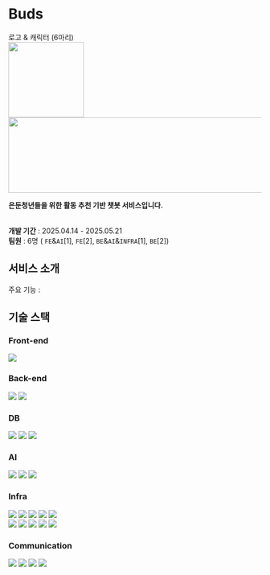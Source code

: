 # Buds
로고 & 캐릭터 (6마리) <br>
<img src="https://github.com/user-attachments/assets/e231e65a-0d32-4e3f-a9dc-8541e440860e" width="150" height="150"/>
<img src="https://github.com/user-attachments/assets/174814bc-4660-4118-90e8-42da9018fa79" width="600" height="150"/> <br>

**은둔청년들을 위한 활동 추천 기반 챗봇 서비스입니다.** <br><br>

**개발 기간** : 2025.04.14 - 2025.05.21 <br>
**팀원** : 6명 ( `FE`&`AI`[1], `FE`[2], `BE`&`AI`&`INFRA`[1], `BE`[2])

## 서비스 소개
주요 기능 : 
## 기술 스택
###  Front-end
<img src="https://img.shields.io/badge/Flutter-02569B?style=for-the-badge&logo=Flutter&logoColor=white">

### Back-end
<div>
  <img src="https://img.shields.io/badge/springboot-6DB33F?style=for-the-badge&logo=springboot&logoColor=white">
  <img src="https://img.shields.io/badge/fastapi-009688?style=for-the-badge&logo=fastapi&logoColor=white">
</div>

### DB
<div>
  <img src="https://img.shields.io/badge/mysql-4479A1?style=for-the-badge&logo=mysql&logoColor=white">
  <img src="https://img.shields.io/badge/chromatic-FC521F?style=for-the-badge&logo=chromatic&logoColor=white">
  <img src="https://img.shields.io/badge/redis-FF4438?style=for-the-badge&logo=redis&logoColor=white">
</div>

### AI
<div>
  <img src="https://img.shields.io/badge/openai-412991?style=for-the-badge&logo=openai&logoColor=white">
  <img src="https://img.shields.io/badge/langchain-1C3C3C?style=for-the-badge&logo=langchain&logoColor=white">
  <img src="https://img.shields.io/badge/Koelectra-FF6F61?style=for-the-badge&logo=Koelectra&logoColor=white">
</div>

### Infra
<div>
  <img src="https://img.shields.io/badge/Amazon%20EC2-FF9900?style=for-the-badge&logo=Amazon%20EC2&logoColor=white">
  <img src="https://img.shields.io/badge/docker-2496ED?style=for-the-badge&logo=docker&logoColor=white">
  <img src="https://img.shields.io/badge/jenkins-D24939?style=for-the-badge&logo=jenkins&logoColor=white">
  <img src="https://img.shields.io/badge/portainer-13BEF9?style=for-the-badge&logo=portainer&logoColor=white">
  <img src="https://img.shields.io/badge/nginx-009639?style=for-the-badge&logo=nginx&logoColor=white">
  
  <br>
  <img src="https://img.shields.io/badge/grafana-%23F46800.svg?style=for-the-badge&logo=grafana&logoColor=white">
  <img src="https://img.shields.io/badge/Prometheus-E6522C?style=for-the-badge&logo=Prometheus&logoColor=white">
  <img src="https://img.shields.io/badge/Elasticsearch-005571?style=for-the-badge&logo=Elasticsearch&logoColor=white">
  <img src="https://img.shields.io/badge/Logstash-005571?style=for-the-badge&logo=Logstash&logoColor=white">
  <img src="https://img.shields.io/badge/Kibana-005571?style=for-the-badge&logo=Kibana&logoColor=white">
</div>

### Communication
<div>
  <img src="https://img.shields.io/badge/GitLab-FC6D26?style=for-the-badge&logo=GitLab&logoColor=white">
  <img src="https://img.shields.io/badge/Mattermost-0058CC?style=for-the-badge&logo=Mattermost&logoColor=white">
  <img src="https://img.shields.io/badge/Discord-5865F2?style=for-the-badge&logo=Discord&logoColor=white">
  <img src="https://img.shields.io/badge/Notion-000000?style=for-the-badge&logo=Notion&logoColor=white">
</div>
